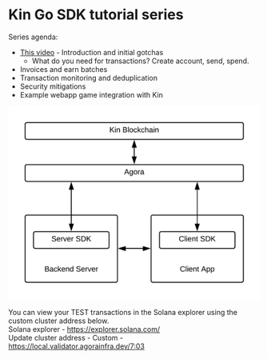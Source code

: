 # Kin Go SDK tutorial series

Series agenda:
* [This video](https://www.youtube.com/watch?v=wDz0Zji1VUg) - Introduction and initial gotchas
  * What do you need for transactions? Create account, send, spend.
* Invoices and earn batches
* Transaction monitoring and deduplication
* Security mitigations  
* Example webapp game integration with Kin
  
    
![Kin architecture overview](kin-architecture-overview.png)
  
You can view your TEST transactions in the Solana explorer using the custom cluster address below.  
Solana explorer - https://explorer.solana.com/  
Update cluster address - Custom - https://local.validator.agorainfra.dev/7:03
